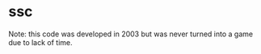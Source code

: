 ssc
===

Note: this code was developed in 2003 but was never turned into a game due to lack of time.
